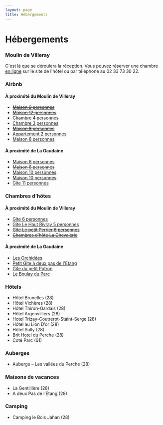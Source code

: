 ```yaml
---
layout: page
title: Hébergements
---
```


# <span class="nowrap"><i class="fa fa-bed"></i> Hébergements</span>

### Moulin de Villeray

C'est là que se déroulera la réception.
Vous pouvez réserver une chambre [en ligne](https://www.domainedevilleray.com/fr) sur le site de l'hôtel ou par téléphone au 02 33 73 30 22.

### Airbnb

#### À proximité du Moulin de Villeray

* ~~[Maison 9 personnes](https://www.airbnb.fr/rooms/17167112?&check_in=2018-07-28)~~
* ~~[Maison 12 personnes](https://www.airbnb.fr/rooms/5449557?&check_in=2018-07-28)~~
* ~~[Chambre 4 personnes](https://www.airbnb.fr/rooms/6352589?&check_in=2018-07-28)~~
* [Chambre 3 personnes](https://www.airbnb.fr/rooms/2484981?&check_in=2018-07-28)
* ~~[Maison 8 personnes](https://www.airbnb.fr/rooms/13291919?&check_in=2018-07-28)~~
* [Appartement 2 personnes](https://www.airbnb.fr/rooms/18969505?&check_in=2018-07-28)
* [Maison 8 personnes](https://www.airbnb.fr/rooms/12824072?&check_in=2018-07-28)

#### À proximité de La Gaudaine

* [Maison 6 personnes](https://www.airbnb.fr/rooms/19015248?&check_in=2018-07-28)
* ~~[Maison 6 personnes](https://www.airbnb.fr/rooms/8067181?&check_in=2018-07-28)~~
* [Maison 10 personnes](https://www.airbnb.fr/rooms/14539661?&check_in=2018-07-28)
* [Maison 10 personnes](https://www.airbnb.fr/rooms/4186278?&check_in=2018-07-28)
* [Gite 11 personnes](https://www.airbnb.fr/rooms/4610918?&check_in=2018-07-28)

### Chambres d’hôtes

#### À proximité du Moulin de Villeray

* [Gite 6 personnes](http://www.gites-de-france-orne.com/Gite-rural-Cortot-Michele-Pascal-a-Sablons-Sur-Huisne-dans-Le-Perche-G590.html)
* [Gite Le Haut Rivray 5 personnes](http://www.normandie-weekend.com/location-vacances-Gite-a-Sablons-Sur-Huisne-dans-Le-Perche-G347.html)
* ~~[Gite Le petit Perrier 6 personnes](http://www.normandie-weekend.com/location-vacances-Gite-a-Saint-pierre-la-bruyere-dans-Le-Perche-G457.html)~~
* ~~[Chambres d'hôte La Chevalerie](https://www.booking.com/hotel/fr/chambres-d-39-hotes-de-la-chevalerie.fr.html)~~

#### À proximité de La Gaudaine

* [Les Orchidées](https://www.booking.com/hotel/fr/chambre-d-39-hotes-quot-orchidees-quot.fr.html)
* [Petit Gite à deux pas de l'Etang](https://www.booking.com/hotel/fr/petit-gite-a-deux-pas-de-l-39-etang.fr.html)
* [Gite du petit Potron](https://www.gitedupetitpotron.fr/)
* [Le Boulay du Parc](https://www.booking.com/hotel/fr/le-boulay-du-parc.fr.html)

### Hôtels

* Hôtel Brunelles (28)
* Hôtel Vichères (28)
* Hôtel Thiron-Gardais (28)
* Hôtel Argenvilliers (28)
* Hotel Trizay-Coutrerot-Staint-Serge (28)
* Hôtel au Lion D’or (28)
* Hôtel Sully (28)
* Brit Hotel du Perche (28)
* Coté Parc (61)

### Auberges

* Auberge – Les vallées du Perche (28)

### Maisons de vacances

* La Gentillière (28)
* A deux Pas de l’Etang (28)

### Camping

* Camping le Bois Jahan (28)
